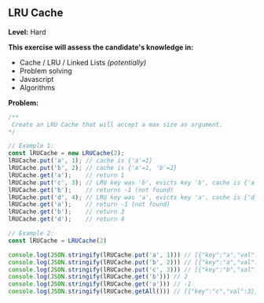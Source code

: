 ## LRU Cache


**Level:** Hard

**This exercise will assess the candidate's knowledge in:**
- Cache / LRU / Linked Lists _(potentially)_
- Problem solving
- Javascript
- Algorithms

**Problem:**
```javascript
/**
 Create an LRU Cache that will accept a max size as argument.
*/

// Example 1:
const lRUCache = new LRUCache(2);
lRUCache.put('a', 1); // cache is {'a'=1}
lRUCache.put('b', 2); // cache is {'a'=1, 'b'=2}
lRUCache.get('a');    // return 1
lRUCache.put('c', 3); // LRU key was 'b', evicts key 'b', cache is {'a'=1, 'c'=3}
lRUCache.get('b');    // returns -1 (not found)
lRUCache.put('d', 4); // LRU key was 'a', evicts key 'a', cache is {'d'=4, 'c'=3}
lRUCache.get('a');    // return -1 (not found)
lRUCache.get('b');    // return 3
lRUCache.get('d');    // return 4

// Example 2:
const lRUCache = LRUCache(2)

console.log(JSON.stringify(lRUCache.put('a', 1))) // [{"key":"a","val":1}]
console.log(JSON.stringify(lRUCache.put('b', 2))) // [{"key":"a","val":1},{"key":"b","val":2}]
console.log(JSON.stringify(lRUCache.put('c', 3))) // [{"key":"b","val":2},{"key":"c","val":3}]
console.log(JSON.stringify(lRUCache.get('b'))) // 2
console.log(JSON.stringify(lRUCache.get('a'))) // -1
console.log(JSON.stringify(lRUCache.getAll())) // [{"key":"c","val":3},{"key":"b","val":2}]
```

